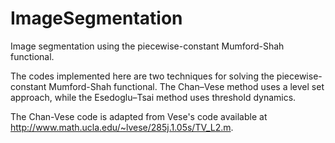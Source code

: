 ImageSegmentation
=================

Image segmentation using the piecewise-constant Mumford-Shah functional.

The codes implemented here are two techniques for solving the piecewise-constant Mumford-Shah functional. The Chan–Vese method uses a level set approach, while the Esedoglu–Tsai method uses threshold dynamics.

The Chan-Vese code is adapted from Vese's code available at http://www.math.ucla.edu/~lvese/285j.1.05s/TV_L2.m.

